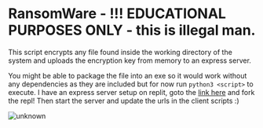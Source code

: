 # RansomWare - !!! EDUCATIONAL PURPOSES ONLY - this is illegal man.
This script encrypts any file found inside the working directory of the system and uploads the encryption key from memory to an express server.

You might be able to package the file into an exe so it would work without any dependencies as they are included but for now run `python3 <script>` to execute.
I have an express server setup on replit, goto the [link here](https://replit.com/@SimerLol/Ransomeware) and fork the repl! Then start the server and update the urls in the client scripts :)

![unknown](https://user-images.githubusercontent.com/76672732/176210628-c6eeea2b-d8af-4c8e-bef3-dbec80a7733b.png)
